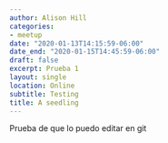 ```yaml
---
author: Alison Hill
categories:
- meetup
date: "2020-01-13T14:15:59-06:00"
date_end: "2020-01-15T14:45:59-06:00"
draft: false
excerpt: Prueba 1
layout: single
location: Online
subtitle: Testing
title: A seedling
---
```


Prueba de que lo puedo editar en git